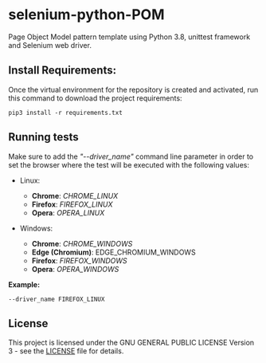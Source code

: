 # selenium-python-POM
Page Object Model pattern template using Python 3.8, unittest framework and Selenium web driver.

## Install Requirements:
Once the virtual environment for the repository is created and activated, run this command to download the project 
requirements: 
``` 
pip3 install -r requirements.txt 
```

## Running tests
Make sure to add the *"--driver_name"* command line parameter in order to set the browser where the test will be executed 
with the following values:

 - Linux:
    - **Chrome**: *CHROME_LINUX*
    - **Firefox**: *FIREFOX_LINUX*
    - **Opera**: *OPERA_LINUX*
 
  - Windows:
    - **Chrome**: *CHROME_WINDOWS*
    - **Edge (Chromium)**: EDGE_CHROMIUM_WINDOWS
    - **Firefox**: *FIREFOX_WINDOWS*
    - **Opera**: *OPERA_WINDOWS*

**Example:**
``` 
--driver_name FIREFOX_LINUX
```

## License
This project is licensed under the GNU GENERAL PUBLIC LICENSE Version 3 - see the [LICENSE](LICENSE) file for details.